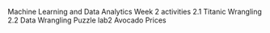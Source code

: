 Machine Learning and Data Analytics Week 2 activities 2.1 Titanic Wrangling 2.2 Data Wrangling Puzzle lab2 Avocado Prices
